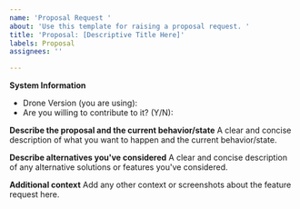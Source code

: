 ```yaml
---
name: 'Proposal Request '
about: 'Use this template for raising a proposal request. '
title: 'Proposal: [Descriptive Title Here]'
labels: Proposal
assignees: ''

---
```


**System Information**
- Drone Version (you are using): 
- Are you willing to contribute to it? (Y/N): 

**Describe the proposal and the current behavior/state**
A clear and concise description of what you want to happen and the current behavior/state. 

**Describe alternatives you've considered**
A clear and concise description of any alternative solutions or features you've considered.

**Additional context**
Add any other context or screenshots about the feature request here.
